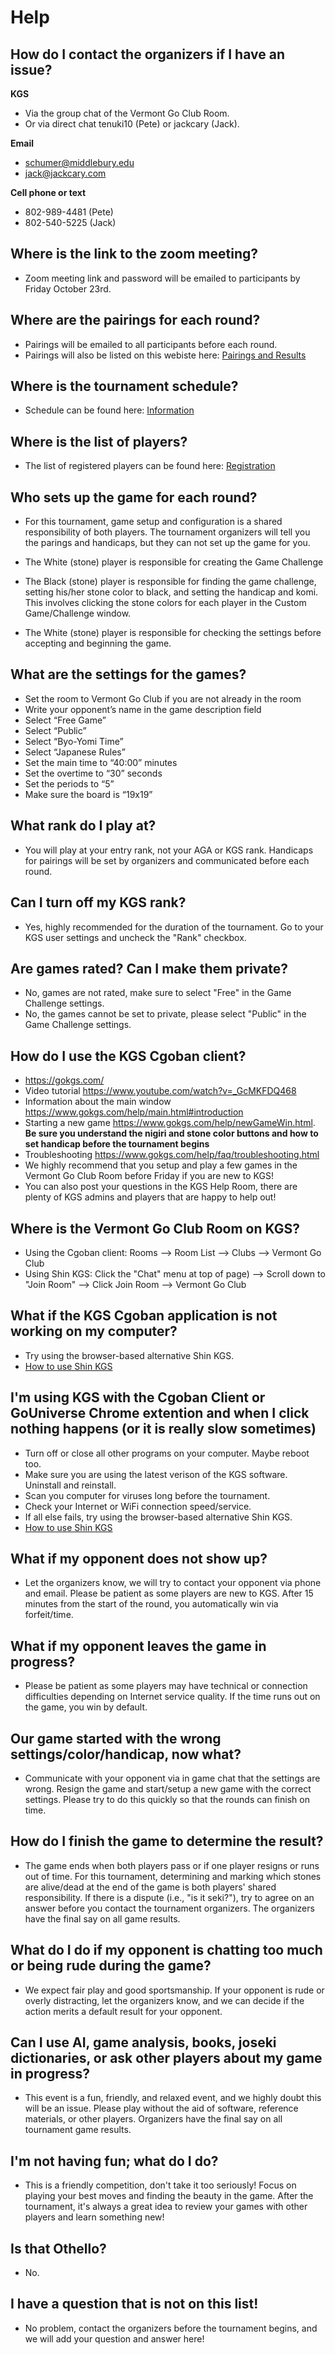 # Help

## How do I contact the organizers if I have an issue?

**KGS**
- Via the group chat of the Vermont Go Club Room.
- Or via direct chat tenuki10 (Pete) or jackcary (Jack).

**Email**
- schumer@middlebury.edu
- jack@jackcary.com

**Cell phone or text**
- 802-989-4481 (Pete)
- 802-540-5225 (Jack)

## Where is the link to the zoom meeting?
- Zoom meeting link and password will be emailed to participants by Friday October 23rd.

## Where are the pairings for each round?
- Pairings will be emailed to all participants before each round.
- Pairings will also be listed on this webiste here: [Pairings and Results]({{site.baseurl}}/pairings)

## Where is the tournament schedule?
- Schedule can be found here: [Information]({{site.baseurl}}/#information)

## Where is the list of players?
- The list of registered players can be found here: [Registration]({{site.baseurl}}/registration)

## Who sets up the game for each round?
- For this tournament, game setup and configuration is a shared responsibility of both players. The tournament organizers will tell you the parings and handicaps, but they can not set up the game for you.

- The White (stone) player is responsible for creating the Game Challenge

- The Black (stone) player is responsible for finding the game challenge, setting his/her stone color to black, and setting the handicap and komi. This involves clicking the stone colors for each player in the Custom Game/Challenge window.

- The White (stone) player is responsible for checking the settings before accepting and beginning the game.

## What are the settings for the games?
- Set the room to Vermont Go Club if you are not already in the room
- Write your opponent’s name in the game description field
- Select “Free Game”
- Select “Public”
- Select “Byo-Yomi Time”
- Select “Japanese Rules”
- Set the main time to “40:00” minutes
- Set the overtime to “30” seconds
- Set the periods to “5”
- Make sure the board is “19x19”

## What rank do I play at?
- You will play at your entry rank, not your AGA or KGS rank.  Handicaps for pairings will be set by organizers and communicated before each round.

## Can I turn off my KGS rank?
- Yes, highly recommended for the duration of the tournament.  Go to your KGS user settings and uncheck the "Rank" checkbox.

## Are games rated? Can I make them private?
- No, games are not rated, make sure to select "Free" in the Game Challenge settings.
- No, the games cannot be set to private, please select "Public" in the Game Challenge settings.

## How do I use the KGS Cgoban client?
- <https://gokgs.com/>
- Video tutorial <https://www.youtube.com/watch?v=_GcMKFDQ468>
- Information about the main window <https://www.gokgs.com/help/main.html#introduction>
- Starting a new game <https://www.gokgs.com/help/newGameWin.html>. **Be sure you understand the nigiri and stone color buttons and how to set handicap before the tournament begins**
- Troubleshooting <https://www.gokgs.com/help/faq/troubleshooting.html>
- We highly recommend that you setup and play a few games in the Vermont Go Club Room before Friday if you are new to KGS!
- You can also post your questions in the KGS Help Room, there are plenty of KGS admins and players that are happy to help out!

## Where is the Vermont Go Club Room on KGS?
- Using the Cgoban client: Rooms –> Room List –> Clubs –> Vermont Go Club
- Using Shin KGS: Click the "Chat" menu at top of page) –> Scroll down to "Join Room" –> Click Join Room –> Vermont Go Club

## What if the KGS Cgoban application is not working on my computer?
- Try using the browser-based alternative Shin KGS.
- [How to use Shin KGS]({{site.baseurl}}/shinkgs)

## I'm using KGS with the Cgoban Client or GoUniverse Chrome extention and when I click nothing happens (or it is really slow sometimes)
- Turn off or close all other programs on your computer. Maybe reboot too.
- Make sure you are using the latest verison of the KGS software. Uninstall and reinstall.
- Scan you computer for viruses long before the tournament.
- Check your Internet or WiFi connection speed/service.
- If all else fails, try using the browser-based alternative Shin KGS.
- [How to use Shin KGS]({{site.baseurl}}/shinkgs)

## What if my opponent does not show up?
- Let the organizers know, we will try to contact your opponent via phone and email. Please be patient as some players are new to KGS. After 15 minutes from the start of the round, you automatically win via forfeit/time.

## What if my opponent leaves the game in progress?
- Please be patient as some players may have technical or connection difficulties depending on Internet service quality.  If the time runs out on the game, you win by default.

## Our game started with the wrong settings/color/handicap, now what?
- Communicate with your opponent via in game chat that the settings are wrong.  Resign the game and start/setup a new game with the correct settings.  Please try to do this quickly so that the rounds can finish on time.

## How do I finish the game to determine the result?
- The game ends when both players pass or if one player resigns or runs out of time.  For this tournament, determining and marking which stones are alive/dead at the end of the game is both players' shared responsibility. If there is a dispute (i.e., "is it seki?"), try to agree on an answer before you contact the tournament organizers. The organizers have the final say on all game results.

## What do I do if my opponent is chatting too much or being rude during the game?
- We expect fair play and good sportsmanship.  If your opponent is rude or overly distracting, let the organizers know, and we can decide if the action merits a default result for your opponent.

## Can I use AI, game analysis, books, joseki dictionaries, or ask other players about my game in progress?
- This event is a fun, friendly, and relaxed event, and we highly doubt this will be an issue. Please play without the aid of software, reference materials, or other players. Organizers have the final say on all tournament game results.

## I'm not having fun; what do I do?
- This is a friendly competition, don't take it too seriously! Focus on playing your best moves and finding the beauty in the game.  After the tournament, it's always a great idea to review your games with other players and learn something new!

## Is that Othello?
- No.

## I have a question that is not on this list!
- No problem, contact the organizers before the tournament begins, and we will add your question and answer here!




